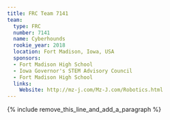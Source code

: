 ```yaml
---
title: FRC Team 7141
team:
  type: FRC
  number: 7141
  name: Cyberhounds
  rookie_year: 2018
  location: Fort Madison, Iowa, USA
  sponsors:
  - Fort Madison High School
  - Iowa Governor's STEM Advisory Council
  - Fort Madison High School
  links:
    Website: http://mz-j.com/Mz-J.com/Robotics.html
---
```


{% include remove_this_line_and_add_a_paragraph %}